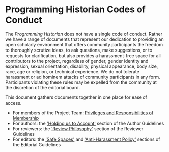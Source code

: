 # Programming Historian Codes of Conduct

The *Programming Historian* does not have a single code of conduct. Rather we have a range of documents that represent our dedication to providing an open scholarly environment that offers community participants the freedom to thoroughly scrutize ideas, to ask questions, make suggestions, or to requests for clarification, but also provides a harassment-free space for all contributors to the project, regardless of gender, gender identity and expression, sexual orientation, disability, physical appearance, body size, race, age or religion, or technical experience. We do not tolerate harassment or ad hominem attacks of community participants in any form. Participants violating these rules may be expelled from the community at the discretion of the editorial board.

This document gathers documents together in one place for ease of access.

- For members of the Project Team: [Privileges and Responsibilities of Membership](https://github.com/programminghistorian/jekyll/wiki/Privileges-and-Responsibilities-of-Membership)
- For authors: the ['Holding us to Account'](https://programminghistorian.org/en/author-guidelines#holding-us-to-account) section of the Author Guidelines
- For reviewers: the ['Review Philosophy'](https://programminghistorian.org/en/reviewer-guidelines#review-philosophy) section of the Reviewer Guidelines
- For editors: the ['Safe Spaces'](https://programminghistorian.org/en/editor-guidelines#safe-spaces) and ['Anti-Harassment Policy'](https://programminghistorian.org/en/editor-guidelines#anti-harassment-policy) sections of the Editorial Guidelines
